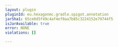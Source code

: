 ```yaml
---
layout: plugin
pluginId: eu.hexagonmc.gradle.spigot.annotation
jarSha1: 65ce0d5f49c4af4ef0aa7b85c3224152e79744f5
isJarAvailable: true
error: NONE
violations: []

---
```


